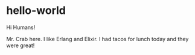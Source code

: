 # hello-world

Hi Humans!

Mr. Crab here.  I like Erlang and Elixir.
I had tacos for lunch today and they were great!
